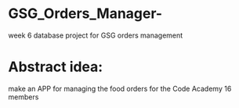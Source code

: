# GSG_Orders_Manager-
week 6 database project for GSG orders management
# Abstract idea:
make an APP for managing the food orders for the Code Academy 16 members 
